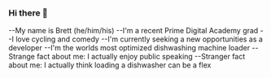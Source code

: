 ### Hi there 👋

<!--
**brg078/brg078** is a ✨ _special_ ✨ repository because its `README.md` (this file) appears on your GitHub profile.

Here are some ideas to get you started:

- 🔭 I’m currently working on ...
- 🌱 I’m currently learning ...
- 👯 I’m looking to collaborate on ...
- 🤔 I’m looking for help with ...
- 💬 Ask me about ...
- 📫 How to reach me: ...
- 😄 Pronouns: ...
- ⚡ Fun fact: ...
-->
--My name is Brett (he/him/his)
--I'm a recent Prime Digital Academy grad
--I love cycling and comedy
--I'm currently seeking a new opportunities as a developer
--I'm the worlds most optimized dishwashing machine loader
--Strange fact about me:  I actually enjoy public speaking
--Stranger fact about me:  I actually think loading a dishwasher can be a flex

